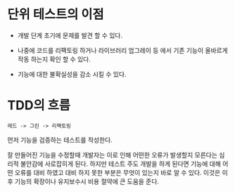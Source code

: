 # 단위 테스트의 이점

- 개발 단계 초기에 문제를 발견 할 수 있다.

- 나중에 코드를 리팩토링 하거나 라이브러리 업그레이 등 에서 기존 기능이 올바르게 작동 하는지 확인 할 수 있다.

- 기능에 대한 불확실성을 감소 시킬 수 있다.

# TDD의 흐름

```
레드 -> 그린 -> 리팩토링
```

먼저 기능을 검증하는 테스트를 작성한다.

잘 만들어진 기능을 수정할때 개발자는 이로 인해 어떤한 오류가 발생할지 모른다는 심리적 불안감에 사로잡히게 된다. 하지만 테스트 주도 개발을 하게 된다면 기능에 대해 어떤 오류를 대비 하였고 대비 하지 못한 부분은 무엇이 있는지 바로 알 수 있다. 이것은 이 후 기능의 확장이나 유지보수시 비용 절약에 큰 도움을 준다.